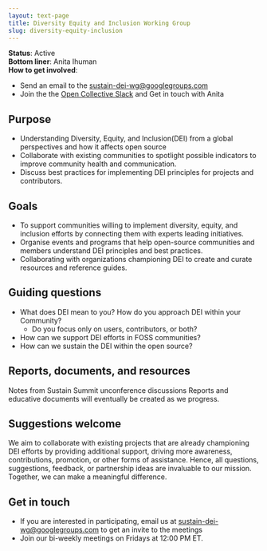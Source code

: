 ```yaml
---
layout: text-page
title: Diversity Equity and Inclusion Working Group
slug: diversity-equity-inclusion
---
```


**Status**: Active<br>
**Bottom liner**: Anita Ihuman<br>
**How to get involved**:

* Send an email to the [sustain-dei-wg@googlegroups.com](sustain-dei-wg@googlegroups.com)
* Join the the [Open Collective Slack](https://slack.opencollective.com/) and Get in touch with Anita

## Purpose
* Understanding Diversity, Equity, and Inclusion(DEI) from  a global perspectives and how it affects open source
* Collaborate with existing communities to spotlight possible indicators to improve community health and communication.
* Discuss best practices for implementing DEI principles for projects and contributors.

## Goals
* To support communities willing to implement diversity, equity, and inclusion efforts by connecting them with experts leading initiatives.
* Organise events and programs that help open-source communities and members understand DEI principles and best practices.
* Collaborating with organizations championing DEI to create and curate resources and reference guides. 

## Guiding questions
* What does DEI mean to you? How do you approach DEI within your Community?
  * Do you focus only on users, contributors, or both?
* How can we support DEI efforts in FOSS communities?
* How can we sustain the DEI within the open source?

## Reports, documents, and resources
Notes from Sustain Summit unconference discussions
Reports and educative documents will eventually  be created as we progress.

## Suggestions welcome
We aim to collaborate with existing projects that are already championing DEI efforts by providing additional support, driving more awareness, contributions, promotion, or other forms of assistance.
Hence, all questions, suggestions, feedback, or partnership ideas are invaluable to our mission. Together, we can make a meaningful difference.


## Get in touch
* If you are interested in participating, email us at [sustain-dei-wg@googlegroups.com](sustain-dei-wg@googlegroups.com) to get an invite to the meetings
* Join our bi-weekly meetings on Fridays at 12:00 PM ET.
